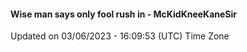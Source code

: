 #### Wise man says only fool rush in - McKidKneeKaneSir
Updated on 03/06/2023 - 16:09:53 (UTC) Time Zone
